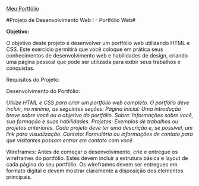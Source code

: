 [Meu Portfólio](https://franciellydiasm.github.io/portfolio/)

#Projeto de Desenvolvimento Web I - Portfólio Web#

**Objetivo:**

O objetivo deste projeto é desenvolver um portfólio web utilizando HTML e CSS. Este exercício permitirá que você coloque em prática seus conhecimentos de desenvolvimento web e habilidades de design, criando uma página pessoal que pode ser utilizada para exibir seus trabalhos e conquistas.

Requisitos do Projeto:

Desenvolvimento do Portfólio:

*Utilize HTML e CSS para criar um portfólio web completo.
O portfólio deve incluir, no mínimo, as seguintes seções:
Página Inicial: Uma introdução breve sobre você ou o objetivo do portfólio.
Sobre: Informações sobre você, sua formação e suas habilidades.
Projetos: Exemplos de trabalhos ou projetos anteriores. Cada projeto deve ter uma descrição e, se possível, um link para visualização.
Contato: Formulário ou informações de contato para que visitantes possam entrar em contato com você.*

Wireframes:
Antes de começar o desenvolvimento, crie e entregue os wireframes do portfólio. Estes devem incluir a estrutura básica e layout de cada página do seu portfólio.
Os wireframes devem ser entregues em formato digital e devem mostrar claramente a disposição dos elementos principais.

